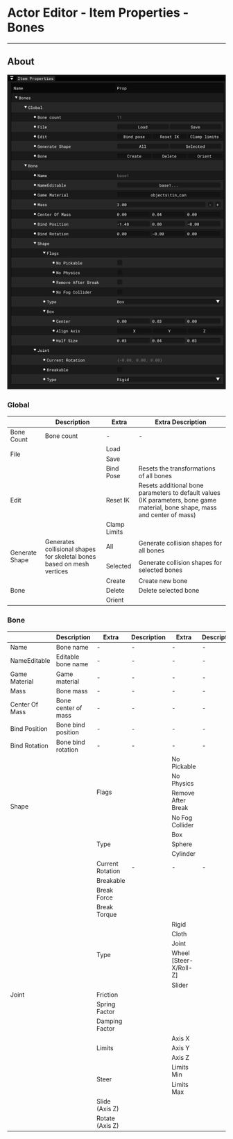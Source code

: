 # Actor Editor - Item Properties - Bones

___

## About

![alt text](../../images/ae-ip-bones.png)

### Global

<table><thead>
  <tr>
    <th></th>
    <th>Description</th>
    <th>Extra</th>
    <th>Extra Description</th>
  </tr></thead>
<tbody>
  <tr>
    <td>Bone Count</td>
    <td>Bone count</td>
    <td>-</td>
    <td>-</td>
  </tr>
  <tr>
    <td rowspan="2">File</td>
    <td rowspan="2"></td>
    <td>Load</td>
    <td></td>
  </tr>
  <tr>
    <td>Save</td>
    <td></td>
  </tr>
  <tr>
    <td rowspan="3">Edit</td>
    <td rowspan="3"></td>
    <td>Bind Pose</td>
    <td>Resets the transformations of all bones</td>
  </tr>
  <tr>
    <td>Reset IK</td>
    <td>Resets additional bone parameters to default values (IK parameters, bone game material, bone shape, mass and center of mass)</td>
  </tr>
  <tr>
    <td>Clamp Limits</td>
    <td></td>
  </tr>
  <tr>
    <td rowspan="2">Generate Shape</td>
    <td rowspan="2">Generates collisional shapes for skeletal bones based on mesh vertices</td>
    <td>All</td>
    <td>Generate collision shapes for all bones</td>
  </tr>
  <tr>
    <td>Selected</td>
    <td>Generate collision shapes for selected bones</td>
  </tr>
  <tr>
    <td rowspan="3">Bone</td>
    <td rowspan="3"></td>
    <td>Create</td>
    <td>Create new bone</td>
  </tr>
  <tr>
    <td>Delete</td>
    <td>Delete selected bone</td>
  </tr>
  <tr>
    <td>Orient</td>
    <td></td>
  </tr>
</tbody>
</table>

### Bone

<table><thead>
  <tr>
    <th></th>
    <th>Description</th>
    <th>Extra</th>
    <th>Description</th>
    <th>Extra</th>
    <th>Description</th>
  </tr></thead>
<tbody>
  <tr>
    <td>Name</td>
    <td>Bone name</td>
    <td>-</td>
    <td>-</td>
    <td>-</td>
    <td>-</td>
  </tr>
  <tr>
    <td>NameEditable</td>
    <td>Editable bone name</td>
    <td>-</td>
    <td>-</td>
    <td>-</td>
    <td>-</td>
  </tr>
  <tr>
    <td>Game Material</td>
    <td>Game material</td>
    <td>-</td>
    <td>-</td>
    <td>-</td>
    <td>-</td>
  </tr>
  <tr>
    <td>Mass</td>
    <td>Bone mass</td>
    <td>-</td>
    <td>-</td>
    <td>-</td>
    <td>-</td>
  </tr>
  <tr>
    <td>Center Of Mass</td>
    <td>Bone center of mass</td>
    <td>-</td>
    <td>-</td>
    <td>-</td>
    <td>-</td>
  </tr>
  <tr>
    <td>Bind Position</td>
    <td>Bone bind position</td>
    <td>-</td>
    <td>-</td>
    <td>-</td>
    <td>-</td>
  </tr>
  <tr>
    <td>Bind Rotation</td>
    <td>Bone bind rotation</td>
    <td>-</td>
    <td>-</td>
    <td>-</td>
    <td>-</td>
  </tr>
  <tr>
    <td rowspan="7">Shape</td>
    <td rowspan="7"></td>
    <td rowspan="4">Flags</td>
    <td rowspan="4"></td>
    <td>No Pickable</td>
    <td></td>
  </tr>
  <tr>
    <td>No Physics</td>
    <td></td>
  </tr>
  <tr>
    <td>Remove After Break</td>
    <td></td>
  </tr>
  <tr>
    <td>No Fog Collider</td>
    <td></td>
  </tr>
  <tr>
    <td rowspan="3">Type</td>
    <td rowspan="3"></td>
    <td>Box</td>
    <td></td>
  </tr>
  <tr>
    <td>Sphere</td>
    <td></td>
  </tr>
  <tr>
    <td>Cylinder</td>
    <td></td>
  </tr>
  <tr>
    <td rowspan="19">Joint</td>
    <td rowspan="19"></td>
    <td>Current Rotation</td>
    <td>-</td>
    <td>-</td>
    <td>-</td>
  </tr>
  <tr>
    <td>Breakable</td>
    <td></td>
    <td></td>
    <td></td>
  </tr>
  <tr>
    <td>Break Force</td>
    <td></td>
    <td></td>
    <td></td>
  </tr>
  <tr>
    <td>Break Torque</td>
    <td></td>
    <td></td>
    <td></td>
  </tr>
  <tr>
    <td rowspan="5">Type</td>
    <td rowspan="5"></td>
    <td>Rigid</td>
    <td></td>
  </tr>
  <tr>
    <td>Cloth</td>
    <td></td>
  </tr>
  <tr>
    <td>Joint</td>
    <td></td>
  </tr>
  <tr>
    <td>Wheel [Steer-X/Roll-Z]</td>
    <td></td>
  </tr>
  <tr>
    <td>Slider</td>
    <td></td>
  </tr>
  <tr>
    <td>Friction</td>
    <td></td>
    <td></td>
    <td></td>
  </tr>
  <tr>
    <td>Spring Factor</td>
    <td></td>
    <td></td>
    <td></td>
  </tr>
  <tr>
    <td>Damping Factor</td>
    <td></td>
    <td></td>
    <td></td>
  </tr>
  <tr>
    <td rowspan="3">Limits</td>
    <td rowspan="3"></td>
    <td>Axis X</td>
    <td></td>
  </tr>
  <tr>
    <td>Axis Y</td>
    <td></td>
  </tr>
  <tr>
    <td>Axis Z</td>
    <td></td>
  </tr>
  <tr>
    <td rowspan="2">Steer</td>
    <td rowspan="2"></td>
    <td>Limits Min</td>
    <td></td>
  </tr>
  <tr>
    <td>Limits Max</td>
    <td></td>
  </tr>
  <tr>
    <td>Slide (Axis Z)</td>
    <td></td>
    <td></td>
    <td></td>
  </tr>
  <tr>
    <td>Rotate (Axis Z)</td>
    <td></td>
    <td></td>
    <td></td>
  </tr>
</tbody></table>
